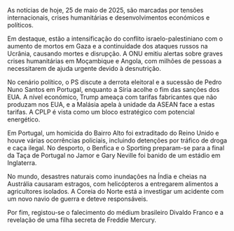 As notícias de hoje, 25 de maio de 2025, são marcadas por tensões internacionais, crises humanitárias e desenvolvimentos económicos e políticos.

Em destaque, estão a intensificação do conflito israelo-palestiniano com o aumento de mortos em Gaza e a continuidade dos ataques russos na Ucrânia, causando mortes e disrupção. A ONU emitiu alertas sobre graves crises humanitárias em Moçambique e Angola, com milhões de pessoas a necessitarem de ajuda urgente devido à desnutrição.

No cenário político, o PS discute a derrota eleitoral e a sucessão de Pedro Nuno Santos em Portugal, enquanto a Síria acolhe o fim das sanções dos EUA. A nível económico, Trump ameaça com tarifas fabricantes que não produzam nos EUA, e a Malásia apela à unidade da ASEAN face a estas tarifas. A CPLP é vista como um bloco estratégico com potencial energético.

Em Portugal, um homicida do Bairro Alto foi extraditado do Reino Unido e houve várias ocorrências policiais, incluindo detenções por tráfico de droga e caça ilegal. No desporto, o Benfica e o Sporting preparam-se para a final da Taça de Portugal no Jamor e Gary Neville foi banido de um estádio em Inglaterra.

No mundo, desastres naturais como inundações na Índia e cheias na Austrália causaram estragos, com helicópteros a entregarem alimentos a agricultores isolados. A Coreia do Norte está a investigar um acidente com um novo navio de guerra e deteve responsáveis.

Por fim, registou-se o falecimento do médium brasileiro Divaldo Franco e a revelação de uma filha secreta de Freddie Mercury.